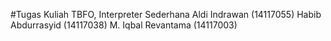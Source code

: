 #Tugas Kuliah TBFO, Interpreter Sederhana
Aldi Indrawan (14117055)
Habib Abdurrasyid (14117038)
M. Iqbal Revantama (14117003)
